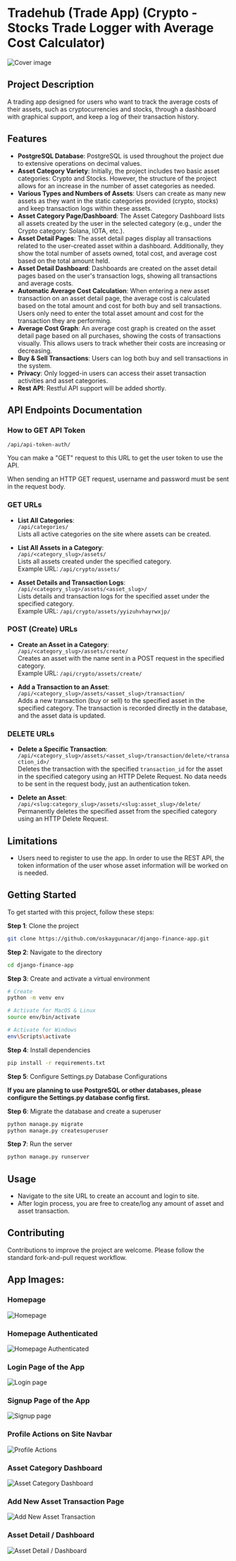 # Tradehub (Trade App) (Crypto - Stocks Trade Logger with Average Cost Calculator)
![Cover image](./assets/images/django-tradehub-cover.webp)

## Project Description
A trading app designed for users who want to track the average costs of their assets, such as cryptocurrencies and stocks, through a dashboard with graphical support, and keep a log of their transaction history.

## Features
- **PostgreSQL Database**: PostgreSQL is used throughout the project due to extensive operations on decimal values.
- **Asset Category Variety**: Initially, the project includes two basic asset categories: Crypto and Stocks. However, the structure of the project allows for an increase in the number of asset categories as needed.
- **Various Types and Numbers of Assets**: Users can create as many new assets as they want in the static categories provided (crypto, stocks) and keep transaction logs within these assets.
- **Asset Category Page/Dashboard**: The Asset Category Dashboard lists all assets created by the user in the selected category (e.g., under the Crypto category: Solana, IOTA, etc.).
- **Asset Detail Pages**: The asset detail pages display all transactions related to the user-created asset within a dashboard. Additionally, they show the total number of assets owned, total cost, and average cost based on the total amount held.
- **Asset Detail Dashboard**: Dashboards are created on the asset detail pages based on the user's transaction logs, showing all transactions and average costs.
- **Automatic Average Cost Calculation**: When entering a new asset transaction on an asset detail page, the average cost is calculated based on the total amount and cost for both buy and sell transactions. Users only need to enter the total asset amount and cost for the transaction they are performing.
- **Average Cost Graph**: An average cost graph is created on the asset detail page based on all purchases, showing the costs of transactions visually. This allows users to track whether their costs are increasing or decreasing.
- **Buy & Sell Transactions**: Users can log both buy and sell transactions in the system.
- **Privacy**: Only logged-in users can access their asset transaction activities and asset categories.
- **Rest API**: Restful API support will be added shortly.

## API Endpoints Documentation

### How to GET API Token
`/api/api-token-auth/`

You can make a "GET" request to this URL to get the user token to use the API.

When sending an HTTP GET request, username and password must be sent in the request body.

### GET URLs
- **List All Categories**:  
  `/api/categories/`  
  Lists all active categories on the site where assets can be created.

- **List All Assets in a Category**:  
  `/api/<category_slug>/assets/`  
  Lists all assets created under the specified category.  
  Example URL: `/api/crypto/assets/`

- **Asset Details and Transaction Logs**:  
  `/api/<category_slug>/assets/<asset_slug>/`  
  Lists details and transaction logs for the specified asset under the specified category.  
  Example URL: `/api/crypto/assets/yyizuhvhayrwxjp/`

### POST (Create) URLs
- **Create an Asset in a Category**:  
  `/api/<category_slug>/assets/create/`  
  Creates an asset with the name sent in a POST request in the specified category.  
  Example URL: `/api/crypto/assets/create/`

- **Add a Transaction to an Asset**:  
  `/api/<category_slug>/assets/<asset_slug>/transaction/`  
  Adds a new transaction (buy or sell) to the specified asset in the specified category. The transaction is recorded directly in the database, and the asset data is updated.

### DELETE URLs
- **Delete a Specific Transaction**:  
  `/api/<category_slug>/assets/<asset_slug>/transaction/delete/<transaction_id>/`  
  Deletes the transaction with the specified `transaction_id` for the asset in the specified category using an HTTP Delete Request. No data needs to be sent in the request body, just an authentication token.

- **Delete an Asset**:  
  `/api/<slug:category_slug>/assets/<slug:asset_slug>/delete/`  
  Permanently deletes the specified asset from the specified category using an HTTP Delete Request.

## Limitations
- Users need to register to use the app. In order to use the REST API, the token information of the user whose asset information will be worked on is needed.

## Getting Started

To get started with this project, follow these steps:

**Step 1**: Clone the project
```bash
git clone https://github.com/oskaygunacar/django-finance-app.git
```

**Step 2**: Navigate to the directory
```bash
cd django-finance-app
```

**Step 3**: Create and activate a virtual environment
```bash
# Create
python -m venv env

# Activate for MacOS & Linux
source env/bin/activate

# Activate for Windows
env\Scripts\activate
```

**Step 4**: Install dependencies
```bash
pip install -r requirements.txt
```
**Step 5**: Configure Settings.py Database Configurations

**If you are planning to use PostgreSQL or other databases, please configure the Settings.py database config first.**

**Step 6**: Migrate the database and create a superuser
```bash
python manage.py migrate
python manage.py createsuperuser
```

**Step 7**: Run the server
```bash
python manage.py runserver
```

## Usage

- Navigate to the site URL to create an account and login to site.
- After login process, you are free to create/log any amount of asset and asset transaction.

## Contributing

Contributions to improve the project are welcome. Please follow the standard fork-and-pull request workflow.


## App Images:
### Homepage
![Homepage](./assets/images/homepage.png)
### Homepage Authenticated
![Homepage Authenticated](./assets/images/homepage-authenticated.png)
### Login Page of the App
![Login page](./assets/images/login.png)
### Signup Page of the App
![Signup page](./assets/images/signup.png)
### Profile Actions on Site Navbar
![Profile Actions](./assets/images/profile-actions.png)
### Asset Category Dashboard
![Asset Category Dashboard](./assets/images/asset-category-dashboard.png)
### Add New Asset Transaction Page
![Add New Asset Transaction](./assets/images/add-new-asset-transaction.png)
### Asset Detail / Dashboard
![Asset Detail / Dashboard](./assets/images/asset-dashboard-detail.png)

